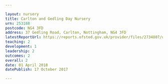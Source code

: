 ```yaml
---

layout: nursery
title: Carlton and Gedling Day Nursery
urn: 253188
postcode: NG4 3FD
address: 37 Gedling Road, Carlton, Nottingham, NG4 3FD
latestReportUrl: https://reports.ofsted.gov.uk/provider/files/2734807/urn/253188.pdf
teaching: 2
development: 1
leadership: 2
outcomes: 2
overall: 2
date: 01 April 2018 
datePublish: 17 October 2017

---
```

